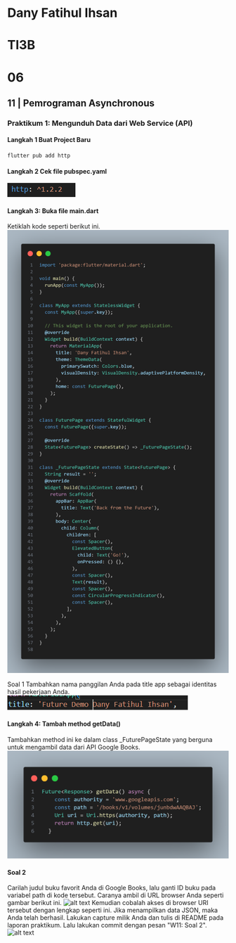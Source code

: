 # Dany Fatihul Ihsan
# TI3B
# 06

## 11 | Pemrograman Asynchronous
### Praktikum 1: Mengunduh Data dari Web Service (API)
#### Langkah 1 Buat Project Baru
```text
flutter pub add http
```

#### Langkah 2 Cek file pubspec.yaml
![alt text](image.png)

#### Langkah 3: Buka file main.dart
Ketiklah kode seperti berikut ini.
![alt text](assets/P1L3.png)

Soal 1
Tambahkan nama panggilan Anda pada title app sebagai identitas hasil pekerjaan Anda.
![alt text](assets/P1S1.png)

#### Langkah 4: Tambah method getData()
Tambahkan method ini ke dalam class _FuturePageState yang berguna untuk mengambil data dari API Google Books.
![alt text](assets/P1L4.png)

#### Soal 2
Carilah judul buku favorit Anda di Google Books, lalu ganti ID buku pada variabel path di kode tersebut. Caranya ambil di URL browser Anda seperti gambar berikut ini.
![alt text](assets/P1S21.png.png)
Kemudian cobalah akses di browser URI tersebut dengan lengkap seperti ini. Jika menampilkan data JSON, maka Anda telah berhasil. Lakukan capture milik Anda dan tulis di README pada laporan praktikum. Lalu lakukan commit dengan pesan "W11: Soal 2".
![alt text](assets/P1S2.png)